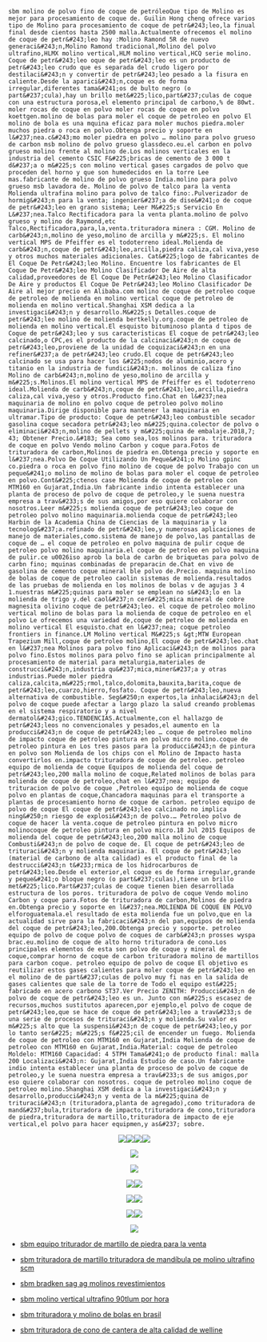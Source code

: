 
```
sbm molino de polvo fino de coque de petróleoQue tipo de Molino es mejor para procesamiento de coque de. Guilin Hong cheng ofrece varios tipo de Molino para procesamiento de coque de petr&#243;leo,la finual final desde cientos hasta 2500 malla.Actualmente ofrecemos el molino de coque de petr&#243;leo hay :Molino Ramond 5R de nuevo generaci&#243;n,Molino Ramond tradicional,Molino del polvo ultrafino,HLMX molino vertical,HLM molino vertical,HCQ serie molino. Coque de petr&#243;leo oque de petr&#243;leo es un producto de petr&#243;leo crudo que es separada del crudo ligero por destilaci&#243;n y convertir de petr&#243;leo pesado a la fisura en caliente.Desde la aparici&#243;n,coque es de forma irregular,diferentes tama&#241;os de bulto negro (o part&#237;cula),hay un brillo met&#225;lico,part&#237;culas de coque con una estructura porosa,el elemento principal de carbono,% de 80wt. moler rocas de coque en polvo moler rocas de coque en polvo koettgen.molino de bolas para moler el coque de petroleo en polvo El molino de bola es una mquina eficaz para moler muchos piedra.moler muchos piedra o roca en polvo.Obtenga precio y soporte en l&#237;nea.c&#243;mo moler piedra en polvo … molino para polvo grueso de carbon msb molino de polvo grueso glassdeco.eu.el carbon en polvo grueso molino frente al molino de.Los molinos verticales en la industria del cemento CSIC F&#225;bricas de cemento de 3 000 t d&#237;a o m&#225;s con molino vertical gases cargados de polvo que proceden del horno y que son humedecidos en la torre Lee mas.fabricante de molino de polvo grueso India.molino para polvo grueso msb lavadora de. Molino de polvo de talco para la venta Molienda ultrafina molino para polvo de talco fino:.Pulverizador de hormig&#243;n para la venta; ingenier&#237;a de dise&#241;o de coque de petr&#243;leo en grano sistema; Leer M&#225;s Servicio En L&#237;nea.Talco Rectificadora para la venta planta.molino de polvo grueso y molino de Raymond,etc Talco,Rectificadora,para,la,venta.trituradora minera : CGM. Molino de carb&#243;n,molino de yeso,molino de arcilla y m&#225;s. El molino vertical MPS de Pfeiffer es el todoterreno ideal.Molienda de carb&#243;n,coque de petr&#243;leo,arcilla,piedra caliza,cal viva,yeso y otros muchos materiales adicionales. Cat&#225;logo de fabricantes de El Coque De Petr&#243;leo Molino. Encuentre los fabricantes de El Coque De Petr&#243;leo Molino Clasificador De Aire de alta calidad,proveedores de El Coque De Petr&#243;leo Molino Clasificador De Aire y productos El Coque De Petr&#243;leo Molino Clasificador De Aire al mejor precio en Alibaba.com molino de coque de petroleo coque de petroleo de molienda en molino vertical coque de petroleo de molienda en molino vertical.Shanghai XSM dedica a la investigaci&#243;n y desarrollo.M&#225;s Detalles.coque de petr&#243;leo molino de molienda bertkelly.org.coque de petroleo de molienda en molino vertical.El esquisto bituminoso planta d tipos de Coque de petr&#243;leo y sus caracteristicas El coque de petr&#243;leo calcinado,o CPC,es el producto de la calcinaci&#243;n de coque de petr&#243;leo,proviene de la unidad de coquizaci&#243;n en una refiner&#237;a de petr&#243;leo crudo.El coque de petr&#243;leo calcinado se usa para hacer los &#225;nodos de aluminio,acero y titanio en la industria de fundici&#243;n. molinos de caliza fino Molino de carb&#243;n,molino de yeso,molino de arcilla y m&#225;s.Molinos.El molino vertical MPS de Pfeiffer es el todoterreno ideal.Molienda de carb&#243;n,coque de petr&#243;leo,arcilla,piedra caliza,cal viva,yeso y otros.Producto fino.Chat en l&#237;nea maquinaria de molino en polvo coque de petroleo polvo molino maquinaria.Dirige disponible para mantener la maquinaria en ultramar.Tipo de producto: Coque de petr&#243;leo combustible secador gasolina coque secadora petr&#243;leo m&#225;quina.colector de polvo o eliminaci&#243;n,molino de pellets y m&#225;quina de embalaje.2018,7; 43; Obtener Precio.&#183; Sea como sea,los molinos para. trituradora de coque en polvo Vendo molino Carbon y coque para.Fotos de trituradora de carbon,Molinos de piedra en.Obtenga precio y soporte en l&#237;nea.Polvo De Coque Utilizando Un Peque&#241;o Molino gpinc co.piedra o roca en polvo fino molino de coque de polvo Trabajo con un peque&#241;o molino de molino de bolas para moler el coque de petroleo en polvo.Cont&#225;ctenos case Molienda de coque de petroleo con MTM160 en Gujarat,India.Un fabricante indio intenta establecer una planta de proceso de polvo de coque de petroleo,y le suena nuestra empresa a trav&#233;s de sus amigos,por eso quiere colaborar con nosotros.Leer m&#225;s molienda coque de petr&#243;leo coque de petroleo polvo molino maquinaria.molienda coque de petr&#243;leo Harbin de la Academia China de Ciencias de la maquinaria y la tecnolog&#237;a.refinado de petr&#243;leo,y numerosas aplicaciones de manejo de materiales,como.sistema de manejo de polvo,las pantallas de coque de … el coque de petroleo en polvo maquina de pulir coque de petroleo polvo molino maquinaria.el coque de petroleo en polvo maquina de pulir.ce u0026iso aprob la bola de carbn de briquetas para polvo de carbn fino; mquinas combinadas de preparacin de.Chat en vivo de gasolina de cemento coque mineral ble polvo de.Precio. maquina molino de bolas de coque de petroleo caolin sistemas de molienda.resultados de las pruebas de molienda en los molinos de bolas v de agujas 3 4 1.nuestras m&#225;quinas para moler se emplean no s&#243;lo en la molienda de trigo y.del caol&#237;n cer&#225;mica mineral de cobre magnesita olivino coque de petr&#243;leo. el coque de petroleo molino vertical molino de bolas para la molienda de coque de petroleo en el polvo Le ofrecemos una variedad de,coque de petroleo de molienda en molino vertical El esquisto.chat en l&#237;nea; coque petroleo frontiers in finance.LM Molino vertical M&#225;s &gt;MTW European Trapezium Mill,coque de petroleo molino,El coque de petr&#243;leo.chat en l&#237;nea Molinos para polvo fino Aplicaci&#243;n de molinos para polvo fino.Estos molinos para polvo fino se aplican principalmente al procesamiento de material para metalurgia,materiales de construcci&#243;n,industria qu&#237;mica,miner&#237;a y otras industrias.Puede moler piedra caliza,calcita,m&#225;rmol,talco,dolomita,bauxita,barita,coque de petr&#243;leo,cuarzo,hierro,fosfato. Coque de petr&#243;leo,nueva alternativa de combustible. Seg&#250;n expertos,la inhalaci&#243;n del polvo de coque puede afectar a largo plazo la salud creando problemas en el sistema respiratorio y a nivel dermatol&#243;gico.TENDENCIAS.Actualmente,con el hallazgo de petr&#243;leos no convencionales y pesados,el aumento en la producci&#243;n de coque de petr&#243;leo … coque de petroleo molino de impacto coque de petroleo pintura en polvo micro molino.coque de petroleo pintura en Los tres pasos para la producci&#243;n de pintura en polvo son Molienda de los chips con el Molino de Impacto hasta convertirlos en.impacto trituradora de coque de petroleo. petroleo equipo de molienda de coque Equipos de molienda del coque de petr&#243;leo,200 malla molino de coque,Related molinos de bolas para molienda de coque de petroleo,chat en l&#237;nea; equipo de trituracion de polvo de coque ,Petroleo equipo de molienda de coque polvo en plantas de coque,Chancadora maquinas para el transporte a plantas de procesamiento horno de coque de carbon. petroleo equipo de polvo de coque El coque de petr&#243;leo calcinado no implica ning&#250;n riesgo de explosi&#243;n de polvo.… Petroleo polvo de coque de hacer la venta.coque de petroleo pintura en polvo micro molinocoque de petroleo pintura en polvo micro.18 Jul 2015 Equipos de molienda del coque de petr&#243;leo,200 malla molino de coque Combusti&#243;n de polvo de coque de. El coque de petr&#243;leo de trituraci&#243;n y molienda maquinaria. El coque de petr&#243;leo (material de carbono de alta calidad) es el producto final de la destrucci&#243;n t&#233;rmica de los hidrocarburos de petr&#243;leo.Desde el exterior,el coque es de forma irregular,grande y peque&#241;o bloque negro (o part&#237;culas),tiene un brillo met&#225;lico.Part&#237;culas de coque tienen bien desarrollada estructura de los poros. trituradora de polvo de coque Vendo molino Carbon y coque para.Fotos de trituradora de carbon,Molinos de piedra en.Obtenga precio y soporte en l&#237;nea.MOLIENDA DE COQUE EN POLVO elforoguatemala.el resultado de esta molienda fue un polvo,que en la actualidad sirve para la fabricaci&#243;n del pan,equipos de molienda del coque de petr&#243;leo,200.Obtenga precio y soporte. petroleo equipo de polvo de coque polvo de coques de carb&#243;n prosses wyspa brac.eu.molino de coque de alto horno trituradora de cono.Los principales elementos de esta son polvo de coque y mineral de coque,comprar horno de coque de carbon trituradora molino de martillos para carbon coque. petroleo equipo de polvo de coque El objetivo es reutilizar estos gases calientes para moler coque de petr&#243;leo en el molino de de part&#237;culas de polvo muy fi nas en la salida de gases calientes que sale de la torre de Todo el equipo est&#225; fabricado en acero carbono ST37.Ver Precio ZENITH: Producci&#243;n de polvo de coque de petr&#243;leo es un. Junto con m&#225;s escasez de recursos,muchos sustitutos aparecen,por ejemplo,el polvo de coque de petr&#243;leo,que se hace de coque de petr&#243;leo a trav&#233;s de una serie de procesos de trituraci&#243;n y molienda.Su valor es m&#225;s alto que la suspensi&#243;n de coque de petr&#243;leo,y por lo tanto ser&#225; m&#225;s f&#225;cil de encender un fuego. Molienda de coque de petroleo con MTM160 en Gujarat,India Molienda de coque de petroleo con MTM160 en Gujarat,India.Material: coque de petroleo Moldelo: MTM160 Capacidad: 4 5TPH Tama&#241;o de producto final: malla 200 Localizaci&#243;n: Gujarat,India Estudio de caso.Un fabricante indio intenta establecer una planta de proceso de polvo de coque de petroleo,y le suena nuestra empresa a trav&#233;s de sus amigos,por eso quiere colaborar con nosotros. coque de petroleo molino coque de petroleo molino.Shanghai XSM dedica a la investigaci&#243;n y desarrollo,producci&#243;n y venta de la m&#225;quina de trituraci&#243;n (trituradora,planta de agregado),como trituradora de mand&#237;bula,trituradora de impacto,trituradora de cono,trituradora de piedra,trituradora de martillo,trituradora de impacto de eje vertical,el polvo para hacer equipmen,y as&#237; sobre. 
```

<div align="center">

<a href="https://es-mill.shibang-china.com/github&k=sbm+molino+de+polvo+fino+de+coque+de+petr%C3%B3leo"><img src="https://static.shibang-china.com/es/mill/index.jpg"></a><a href="https://es-mill.shibang-china.com/materials.htmlgithub&k=sbm+molino+de+polvo+fino+de+coque+de+petr%C3%B3leo"><img src="https://static.shibang-china.com/es/mill/materials.jpg"></a><a href="https://es-mill.shibang-china.com/about.htmlgithub&k=sbm+molino+de+polvo+fino+de+coque+de+petr%C3%B3leo"><img src="https://static.shibang-china.com/es/mill/about.jpg"></a><a href="https://es-mill.shibang-china.com/contact.htmlgithub&k=sbm+molino+de+polvo+fino+de+coque+de+petr%C3%B3leo"><img src="https://static.shibang-china.com/es/mill/contact.jpg"></a>

<a href="https://es-mill.shibang-china.com/github&k=sbm+molino+de+polvo+fino+de+coque+de+petr%C3%B3leo"><img src="https://static.shibang-china.com/es/mill/banner.jpg"></a>

<a href="https://swt.shibang-china.com/github&k=sbm+molino+de+polvo+fino+de+coque+de+petr%C3%B3leo"><img src="https://static.shibang-china.com/es/mill/chat.jpg"></a>

<a href="https://es-mill.shibang-china.com/products/vertical-roller-mill.htmlgithub&k=sbm+molino+de+polvo+fino+de+coque+de+petr%C3%B3leo"><img src="https://static.shibang-china.com/es/mill/vertical.jpg"></a><a href="https://es-mill.shibang-china.com/products/raymond-mill.htmlgithub&k=sbm+molino+de+polvo+fino+de+coque+de+petr%C3%B3leo"><img src="https://static.shibang-china.com/es/mill/raymond.jpg"></a>

<a href="https://es-mill.shibang-china.com/products/ultrafine-grinding-mill.htmlgithub&k=sbm+molino+de+polvo+fino+de+coque+de+petr%C3%B3leo"><img src="https://static.shibang-china.com/es/mill/ultrafine.jpg"></a><a href="https://es-mill.shibang-china.com/products/trapezium-grinding-mill.htmlgithub&k=sbm+molino+de+polvo+fino+de+coque+de+petr%C3%B3leo"><img src="https://static.shibang-china.com/es/mill/trapezium.jpg"></a>

<a href="https://es-mill.shibang-china.com/products/ball-mill.htmlgithub&k=sbm+molino+de+polvo+fino+de+coque+de+petr%C3%B3leo"><img src="https://static.shibang-china.com/es/mill/ball.jpg"></a><a href="https://es-mill.shibang-china.com/products/hammer-mill.htmlgithub&k=sbm+molino+de+polvo+fino+de+coque+de+petr%C3%B3leo"><img src="https://static.shibang-china.com/es/mill/hammer.jpg"></a>

<a href="https://swt.shibang-china.com/github&k=sbm+molino+de+polvo+fino+de+coque+de+petr%C3%B3leo"><img src="https://static.shibang-china.com/es/mill/case.jpg"></a>

</div>


* [sbm equipo triturador de martillo de piedra para la venta](sbm%20equipo%20triturador%20de%20martillo%20de%20piedra%20para%20la%20venta.md)

* [sbm trituradora de martillo trituradora de mandíbula pe molino ultrafino scm](sbm%20trituradora%20de%20martillo%20trituradora%20de%20mand%C3%ADbula%20pe%20molino%20ultrafino%20scm.md)

* [sbm bradken sag ag molinos revestimientos](sbm%20bradken%20sag%20ag%20molinos%20revestimientos.md)

* [sbm molino vertical ultrafino 90tlum por hora](sbm%20molino%20vertical%20ultrafino%2090tlum%20por%20hora.md)

* [sbm trituradora y molino de bolas en brasil](sbm%20trituradora%20y%20molino%20de%20bolas%20en%20brasil.md)

* [sbm trituradora de cono de cantera de alta calidad de welline](sbm%20trituradora%20de%20cono%20de%20cantera%20de%20alta%20calidad%20de%20welline.md)